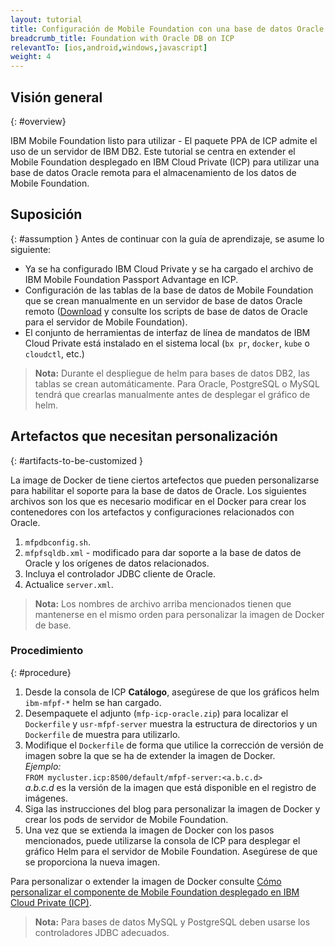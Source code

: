 ```yaml
---
layout: tutorial
title: Configuración de Mobile Foundation con una base de datos Oracle en IBM Cloud Private
breadcrumb_title: Foundation with Oracle DB on ICP
relevantTo: [ios,android,windows,javascript]
weight: 4
---
```

<!-- NLS_CHARSET=UTF-8 -->
## Visión general
{: #overview}

IBM Mobile Foundation listo para utilizar - El paquete PPA de ICP admite el uso de un servidor de IBM DB2. Este tutorial se centra en extender el Mobile Foundation desplegado en IBM Cloud Private (ICP) para utilizar una base de datos Oracle remota para el almacenamiento de los datos de Mobile Foundation.

## Suposición
{: #assumption }
Antes de continuar con la guía de aprendizaje, se asume lo siguiente:

* Ya se ha configurado IBM Cloud Private y se ha cargado el archivo de IBM Mobile Foundation Passport Advantage en ICP.
* Configuración de las tablas de la base de datos de Mobile Foundation que se crean manualmente en un servidor de base de datos Oracle remoto ([Download]((customizable-db-artifacts-for-mfp-icp.zip)) y consulte los scripts de base de datos de Oracle para el servidor de Mobile Foundation).
* El conjunto de herramientas de interfaz de línea de mandatos de IBM Cloud Private está instalado en el sistema local (`bx pr`, `docker`, `kube` o `cloudctl`, etc.)

>**Nota:** Durante el despliegue de helm para bases de datos DB2, las tablas se crean automáticamente. Para Oracle, PostgreSQL o MySQL tendrá que crearlas manualmente antes de desplegar el gráfico de helm.

## Artefactos que necesitan personalización
{: #artifacts-to-be-customized }

La image de Docker de tiene ciertos artefectos que pueden personalizarse para habilitar el soporte para la base de datos de Oracle. Los siguientes archivos son los que es necesario modificar en el Docker para crear los contenedores con los artefactos y configuraciones relacionados con Oracle.
1.	`mfpdbconfig.sh`.
2.	`mfpfsqldb.xml` - modificado para dar soporte a la base de datos de Oracle y los orígenes de datos relacionados.
3.	Incluya el controlador JDBC cliente de Oracle.
4.	Actualice `server.xml`.

>**Nota:** Los nombres de archivo arriba mencionados tienen que mantenerse en el mismo orden para personalizar la imagen de Docker de base.


### Procedimiento
{: #procedure}

1.	Desde la consola de ICP **Catálogo**, asegúrese de que los gráficos helm `ibm-mfpf-*` helm se han cargado.
2.	Desempaquete el adjunto (`mfp-icp-oracle.zip`) para localizar el `Dockerfile` y `usr-mfpf-server` muestra la estructura de directorios y un `Dockerfile` de muestra para utilizarlo.
3.	Modifique el `Dockerfile` de forma que utilice la corrección de versión de imagen sobre la que se ha de extender la imagen de Docker.<br/> *Ejemplo:*<br/>
      `FROM mycluster.icp:8500/default/mfpf-server:<a.b.c.d>`<br/>
       *a.b.c.d* es la versión de la imagen que está disponible en el registro de imágenes. 
4.	Siga las instrucciones del blog para personalizar la imagen de Docker y crear los pods de servidor de Mobile Foundation.
5.	Una vez que se extienda la imagen de Docker con los pasos mencionados, puede utilizarse la consola de ICP para desplegar el gráfico Helm para el servidor de Mobile Foundation. Asegúrese de que se proporciona la nueva imagen.

Para personalizar o extender la imagen de Docker consulte [Cómo personalizar el componente de Mobile Foundation desplegado en IBM Cloud Private (ICP)](https://mobilefirstplatform.ibmcloud.com/blog/2018/11/04/customize-mfp-on-icp/).

>**Nota:** Para bases de datos MySQL y PostgreSQL deben usarse los controladores JDBC adecuados.
